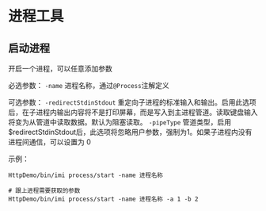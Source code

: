 # 进程工具

## 启动进程

开启一个进程，可以任意添加参数

必选参数：
`-name` 进程名称，通过`@Process`注解定义

可选参数：
`-redirectStdinStdout` 重定向子进程的标准输入和输出。启用此选项后，在子进程内输出内容将不是打印屏幕，而是写入到主进程管道。读取键盘输入将变为从管道中读取数据。默认为阻塞读取。
`-pipeType` 管道类型，启用$redirectStdinStdout后，此选项将忽略用户参数，强制为1。如果子进程内没有进程间通信，可以设置为 0

示例：

```
HttpDemo/bin/imi process/start -name 进程名称

# 跟上进程需要获取的参数
HttpDemo/bin/imi process/start -name 进程名称 -a 1 -b 2
```

